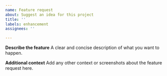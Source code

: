 ```yaml
---
name: Feature request
about: Suggest an idea for this project
title: ''
labels: enhancement
assignees: ''

---
```


**Describe the feature**
A clear and concise description of what you want to happen.

**Additional context**
Add any other context or screenshots about the feature request here.
